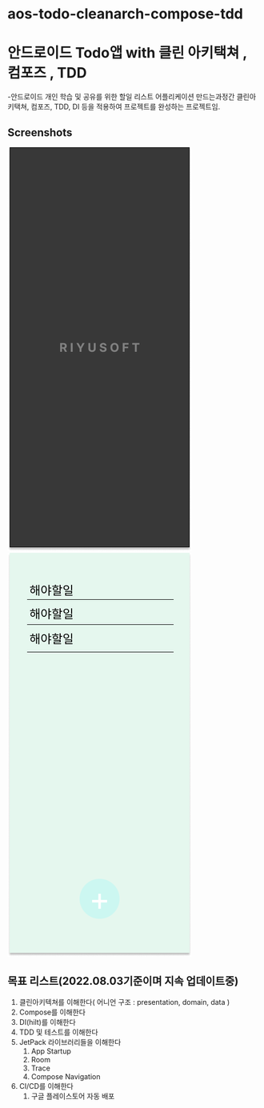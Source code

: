 # aos-todo-cleanarch-compose-tdd
안드로이드 Todo앱 with 클린 아키택쳐 , 컴포즈 , TDD
===========================================


-안드로이드 개인 학습 및 공유를 위한 할일 리스트 어플리케이션 만드는과정간 클린아키택쳐, 컴포즈, TDD, DI 등을 적용하여 프로젝트를 완성하는 프로젝트임.


## Screenshots
![Screenshot splash](docs/images/screenshot-1-splash.png "Splash")
![Screenshot mainTodo](docs/images/screenshot-2-main-todolist.png "MainTodo")


## 목표 리스트(2022.08.03기준이며 지속 업데이트중)
1. 클린아키텍쳐를 이해한다( 어니언 구조 : presentation, domain, data )
2. Compose를 이해한다
3. DI(hilt)를 이해한다
4. TDD 및 테스트를 이해한다
5. JetPack 라이브러리들을 이해한다
   1. App Startup
   2. Room
   3. Trace
   4. Compose Navigation
6. CI/CD를 이해한다
   1. 구글 플레이스토어 자동 배포
